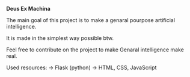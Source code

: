 **Deus Ex Machina**

The main goal of this project is to make a genaral pourpose artificial intelligence.

It is made in the simplest way possible btw.

Feel free to contribute on the project to make Genaral intelligence make real.

Used resources:
-> Flask (python)
-> HTML, CSS, JavaScript 

